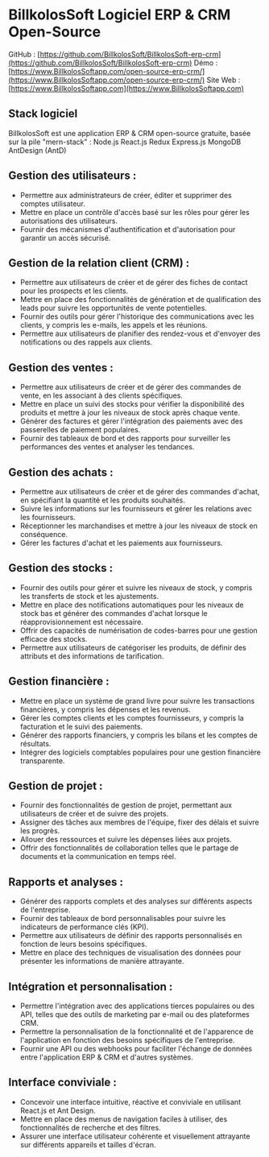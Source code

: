 # BillkolosSoft Logiciel ERP & CRM Open-Source

GitHub : [https://github.com/BillkolosSoft/BillkolosSoft-erp-crm](https://github.com/BillkolosSoft/BillkolosSoft-erp-crm)
Démo : [https://www.BillkolosSoftapp.com/open-source-erp-crm/](https://www.BillkolosSoftapp.com/open-source-erp-crm/)
Site Web : [https://www.BillkolosSoftapp.com](https://www.BillkolosSoftapp.com)

## Stack logiciel

BillkolosSoft est une application ERP & CRM open-source gratuite, basée sur la pile "mern-stack" : Node.js React.js Redux Express.js MongoDB AntDesign (AntD)

## Gestion des utilisateurs :

- Permettre aux administrateurs de créer, éditer et supprimer des comptes utilisateur.
- Mettre en place un contrôle d'accès basé sur les rôles pour gérer les autorisations des utilisateurs.
- Fournir des mécanismes d'authentification et d'autorisation pour garantir un accès sécurisé.

## Gestion de la relation client (CRM) :

- Permettre aux utilisateurs de créer et de gérer des fiches de contact pour les prospects et les clients.
- Mettre en place des fonctionnalités de génération et de qualification des leads pour suivre les opportunités de vente potentielles.
- Fournir des outils pour gérer l'historique des communications avec les clients, y compris les e-mails, les appels et les réunions.
- Permettre aux utilisateurs de planifier des rendez-vous et d'envoyer des notifications ou des rappels aux clients.

## Gestion des ventes :

- Permettre aux utilisateurs de créer et de gérer des commandes de vente, en les associant à des clients spécifiques.
- Mettre en place un suivi des stocks pour vérifier la disponibilité des produits et mettre à jour les niveaux de stock après chaque vente.
- Générer des factures et gérer l'intégration des paiements avec des passerelles de paiement populaires.
- Fournir des tableaux de bord et des rapports pour surveiller les performances des ventes et analyser les tendances.

## Gestion des achats :

- Permettre aux utilisateurs de créer et de gérer des commandes d'achat, en spécifiant la quantité et les produits souhaités.
- Suivre les informations sur les fournisseurs et gérer les relations avec les fournisseurs.
- Réceptionner les marchandises et mettre à jour les niveaux de stock en conséquence.
- Gérer les factures d'achat et les paiements aux fournisseurs.

## Gestion des stocks :

- Fournir des outils pour gérer et suivre les niveaux de stock, y compris les transferts de stock et les ajustements.
- Mettre en place des notifications automatiques pour les niveaux de stock bas et générer des commandes d'achat lorsque le réapprovisionnement est nécessaire.
- Offrir des capacités de numérisation de codes-barres pour une gestion efficace des stocks.
- Permettre aux utilisateurs de catégoriser les produits, de définir des attributs et des informations de tarification.

## Gestion financière :

- Mettre en place un système de grand livre pour suivre les transactions financières, y compris les dépenses et les revenus.
- Gérer les comptes clients et les comptes fournisseurs, y compris la facturation et le suivi des paiements.
- Générer des rapports financiers, y compris les bilans et les comptes de résultats.
- Intégrer des logiciels comptables populaires pour une gestion financière transparente.

## Gestion de projet :

- Fournir des fonctionnalités de gestion de projet, permettant aux utilisateurs de créer et de suivre des projets.
- Assigner des tâches aux membres de l'équipe, fixer des délais et suivre les progrès.
- Allouer des ressources et suivre les dépenses liées aux projets.
- Offrir des fonctionnalités de collaboration telles que le partage de documents et la communication en temps réel.

## Rapports et analyses :

- Générer des rapports complets et des analyses sur différents aspects de l'entreprise.
- Fournir des tableaux de bord personnalisables pour suivre les indicateurs de performance clés (KPI).
- Permettre aux utilisateurs de définir des rapports personnalisés en fonction de leurs besoins spécifiques.
- Mettre en place des techniques de visualisation des données pour présenter les informations de manière attrayante.

## Intégration et personnalisation :

- Permettre l'intégration avec des applications tierces populaires ou des API, telles que des outils de marketing par e-mail ou des plateformes CRM.
- Permettre la personnalisation de la fonctionnalité et de l'apparence de l'application en fonction des besoins spécifiques de l'entreprise.
- Fournir une API ou des webhooks pour faciliter l'échange de données entre l'application ERP & CRM et d'autres systèmes.

## Interface conviviale :

- Concevoir une interface intuitive, réactive et conviviale en utilisant React.js et Ant Design.
- Mettre en place des menus de navigation faciles à utiliser, des fonctionnalités de recherche et des filtres.
- Assurer une interface utilisateur cohérente et visuellement attrayante sur différents appareils et tailles d'écran.